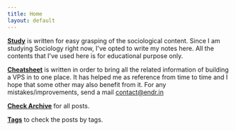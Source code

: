 ```yaml
---
title: Home
layout: default
---
```

[**Study**](/study.html) is written for easy grasping of the sociological content. Since I am studying Sociology right now, I've opted to write my notes here. All the contents that I've used here is for educational purpose only. 

[**Cheatsheet**](/cheatsheet.html) is written in order to bring all the related information of building a VPS in to one place. It has helped me as reference from time to time and I hope that some other may also benefit from it. For any mistakes/improvements, send a mail contact@endr.in

[**Check Archive**](/archive.html) for all posts. 

[**Tags**](/tags.html) to check the posts by tags. 

